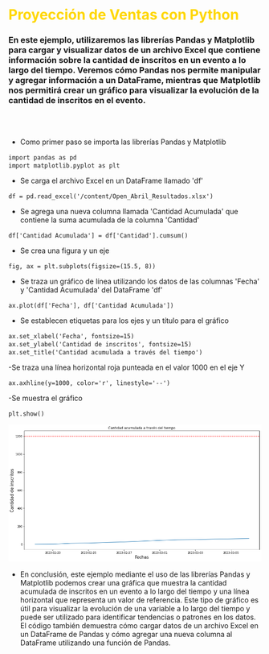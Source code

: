 # <span style="color:gold">Proyección de Ventas con Python</span>

### En este ejemplo, utilizaremos las librerías Pandas y Matplotlib para cargar y visualizar datos de un archivo Excel que contiene información sobre la cantidad de inscritos en un evento a lo largo del tiempo. Veremos cómo Pandas nos permite manipular y agregar información a un DataFrame, mientras que Matplotlib nos permitirá crear un gráfico para visualizar la evolución de la cantidad de inscritos en el evento. ###
<br><br>



-   Como primer paso se importa las librerías Pandas y Matplotlib
```
import pandas as pd                    
import matplotlib.pyplot as plt  
```


- Se carga el archivo Excel en un DataFrame llamado 'df'
```
df = pd.read_excel('/content/Open_Abril_Resultados.xlsx')
```





- Se agrega una nueva columna llamada 'Cantidad Acumulada' que contiene la suma acumulada de la columna 'Cantidad'
```
df['Cantidad Acumulada'] = df['Cantidad'].cumsum()
```


- Se crea una figura y un eje
```
fig, ax = plt.subplots(figsize=(15.5, 8))
```



- Se traza un gráfico de línea utilizando los datos de las columnas 'Fecha' y 'Cantidad Acumulada' del DataFrame 'df'
```
ax.plot(df['Fecha'], df['Cantidad Acumulada'])
```

- Se establecen etiquetas para los ejes y un título para el gráfico
```
ax.set_xlabel('Fecha', fontsize=15)
ax.set_ylabel('Cantidad de inscritos', fontsize=15)
ax.set_title('Cantidad acumulada a través del tiempo')
```

-Se traza una línea horizontal roja punteada en el valor 1000 en el eje Y
```
ax.axhline(y=1000, color='r', linestyle='--')
```

-Se muestra el gráfico

```
plt.show()
```

![GRAFICA](py.png)


- En conclusión, este ejemplo mediante el uso de las librerías Pandas y Matplotlib podemos crear una gráfica que muestra la cantidad acumulada de inscritos en un evento a lo largo del tiempo y una línea horizontal que representa un valor de referencia. Este tipo de gráfico es útil para visualizar la evolución de una variable a lo largo del tiempo y puede ser utilizado para identificar tendencias o patrones en los datos. El código también demuestra cómo cargar datos de un archivo Excel en un DataFrame de Pandas y cómo agregar una nueva columna al DataFrame utilizando una función de Pandas.

